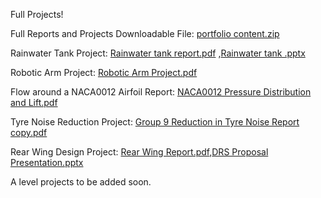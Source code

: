 Full Projects!

Full Reports and Projects Downloadable File: 
[portfolio content.zip](https://github.com/Ioana-Ispas/Ioana-Ispas.github.io/files/11105903/portfolio.content.zip)

Rainwater Tank Project: [Rainwater tank report.pdf](https://github.com/Ioana-Ispas/Ioana-Ispas.github.io/files/11105961/Rainwater.tank.report.pdf)
,[Rainwater tank .pptx](https://github.com/Ioana-Ispas/Ioana-Ispas.github.io/files/11105973/Rainwater.tank.pptx)

Robotic Arm Project: [Robotic Arm Project.pdf](https://github.com/Ioana-Ispas/Ioana-Ispas.github.io/files/11105979/Robotic.Arm.Project.pdf)

Flow around a NACA0012 Airfoil Report: [NACA0012 Pressure Distribution and Lift.pdf](https://github.com/Ioana-Ispas/Ioana-Ispas.github.io/files/11105992/NACA0012.Pressure.Distribution.and.Lift.pdf)

Tyre Noise Reduction Project: [Group 9 Reduction in Tyre Noise Report copy.pdf](https://github.com/Ioana-Ispas/Ioana-Ispas.github.io/files/11105997/Group.9.Reduction.in.Tyre.Noise.Report.copy.pdf)

Rear Wing Design Project: [Rear Wing Report.pdf](https://github.com/Ioana-Ispas/Ioana-Ispas.github.io/files/11106007/Rear.Wing.Report.pdf),[DRS Proposal Presentation.pptx](https://github.com/Ioana-Ispas/Ioana-Ispas.github.io/files/11106009/DRS.Proposal.Presentation.pptx)

A level projects to be added soon. 

